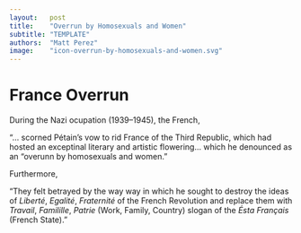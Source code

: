 ```yaml
---
layout:   post
title:    "Overrun by Homosexuals and Women"
subtitle: "TEMPLATE"
authors:  "Matt Perez"
image:    "icon-overrun-by-homosexuals-and-women.svg"
---
```


<div style='display:none; '>
 <p>BREAKING: France overrun by homosexuals and women.</p>
</div>

<h1>France Overrun</h1>
 <p>During the Nazi ocupation (1939–1945), the French,
 <div class="_citation">
  <p>&ldquo;&hellip; scorned P&eacute;tain&rsquo;s vow to rid France of the Third Republic, which had hosted an exceptinal literary and artistic flowering&hellip; which he denounced as an &ldquo;overunn by homosexuals and women.&rdquo;</p>
 </div>
Furthermore,
 <div class="_citation">
  <p>&ldquo;They felt betrayed by the way way in which he sought to destroy the ideas of <em>Libert&eacute;</em>, <em>Egalit&eacute;</em>, <em>Fraternit&eacute;</em> of the French Revolution and replace them with <em>Travail</em>, <em>Familille</em>, <em>Patrie</em> (Work, Family, Country) slogan of the <em>Ésta Français</em> (French State).&rdquo;</p>
 </div>